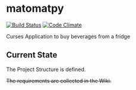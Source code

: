 # matomatpy

[![Build Status](https://travis-ci.org/omgwtflaserguns/matomatpy.svg?branch=master)](https://travis-ci.org/omgwtflaserguns/matomatpy) [![Code Climate](https://codeclimate.com/github/omgwtflaserguns/matomatpy/badges/gpa.svg)](https://codeclimate.com/github/omgwtflaserguns/matomatpy)

Curses Application to buy beverages from a fridge

## Current State

The Project Structure is defined.

~~The requirements are collected in the Wiki.~~


